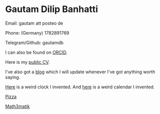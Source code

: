 # Gautam Dilip Banhatti

Email: gautam att posteo de

Phone: (Germany) 1782891769

Telegram/Github: gautamdb

I can also be found on [ORCID](https://orcid.org/0000-0002-8668-310X).

Here is my [public CV](docs/publicCV.pdf).

I've also got a [blog](blog) which I will update whenever I've got anything worth saying.

[Here](timekeeping/watchface.html) is a weird clock I invented. And [here](timekeeping/Kalender-Jahr-3.pdf) is a weird calendar I invented.

[Pizza](images/pizza.png)

[Math3matik](math3matik)

